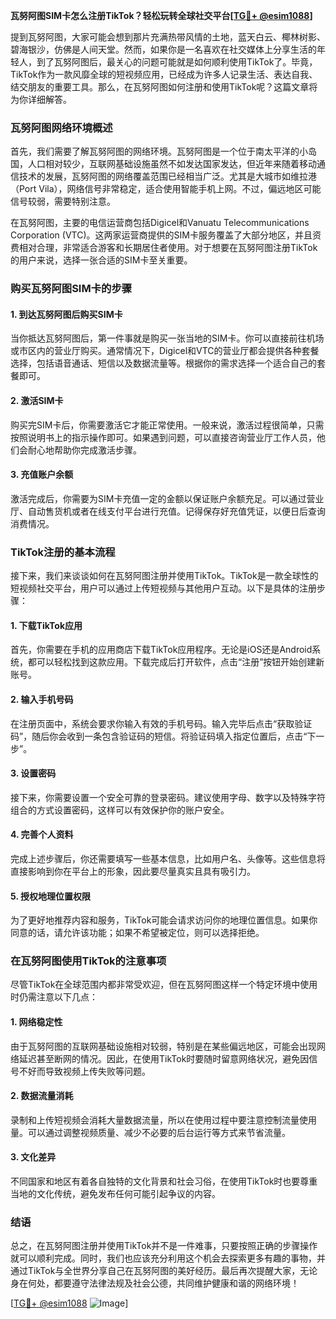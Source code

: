 **瓦努阿图SIM卡怎么注册TikTok？轻松玩转全球社交平台[[TG💪+ @esim1088](https://t.me/s/esim1088)]**

提到瓦努阿图，大家可能会想到那片充满热带风情的土地，蓝天白云、椰林树影、碧海银沙，仿佛是人间天堂。然而，如果你是一名喜欢在社交媒体上分享生活的年轻人，到了瓦努阿图后，最关心的问题可能就是如何顺利使用TikTok了。毕竟，TikTok作为一款风靡全球的短视频应用，已经成为许多人记录生活、表达自我、结交朋友的重要工具。那么，在瓦努阿图如何注册和使用TikTok呢？这篇文章将为你详细解答。

### 瓦努阿图网络环境概述

首先，我们需要了解瓦努阿图的网络环境。瓦努阿图是一个位于南太平洋的小岛国，人口相对较少，互联网基础设施虽然不如发达国家发达，但近年来随着移动通信技术的发展，瓦努阿图的网络覆盖范围已经相当广泛。尤其是大城市如维拉港（Port Vila），网络信号非常稳定，适合使用智能手机上网。不过，偏远地区可能信号较弱，需要特别注意。

在瓦努阿图，主要的电信运营商包括Digicel和Vanuatu Telecommunications Corporation (VTC)。这两家运营商提供的SIM卡服务覆盖了大部分地区，并且资费相对合理，非常适合游客和长期居住者使用。对于想要在瓦努阿图注册TikTok的用户来说，选择一张合适的SIM卡至关重要。

### 购买瓦努阿图SIM卡的步骤

#### 1. 到达瓦努阿图后购买SIM卡
当你抵达瓦努阿图后，第一件事就是购买一张当地的SIM卡。你可以直接前往机场或市区内的营业厅购买。通常情况下，Digicel和VTC的营业厅都会提供各种套餐选择，包括语音通话、短信以及数据流量等。根据你的需求选择一个适合自己的套餐即可。

#### 2. 激活SIM卡
购买完SIM卡后，你需要激活它才能正常使用。一般来说，激活过程很简单，只需按照说明书上的指示操作即可。如果遇到问题，可以直接咨询营业厅工作人员，他们会耐心地帮助你完成激活步骤。

#### 3. 充值账户余额
激活完成后，你需要为SIM卡充值一定的金额以保证账户余额充足。可以通过营业厅、自动售货机或者在线支付平台进行充值。记得保存好充值凭证，以便日后查询消费情况。

### TikTok注册的基本流程

接下来，我们来谈谈如何在瓦努阿图注册并使用TikTok。TikTok是一款全球性的短视频社交平台，用户可以通过上传短视频与其他用户互动。以下是具体的注册步骤：

#### 1. 下载TikTok应用
首先，你需要在手机的应用商店下载TikTok应用程序。无论是iOS还是Android系统，都可以轻松找到这款应用。下载完成后打开软件，点击“注册”按钮开始创建新账号。

#### 2. 输入手机号码
在注册页面中，系统会要求你输入有效的手机号码。输入完毕后点击“获取验证码”，随后你会收到一条包含验证码的短信。将验证码填入指定位置后，点击“下一步”。

#### 3. 设置密码
接下来，你需要设置一个安全可靠的登录密码。建议使用字母、数字以及特殊字符组合的方式设置密码，这样可以有效保护你的账户安全。

#### 4. 完善个人资料
完成上述步骤后，你还需要填写一些基本信息，比如用户名、头像等。这些信息将直接影响到你在平台上的形象，因此要尽量真实且具有吸引力。

#### 5. 授权地理位置权限
为了更好地推荐内容和服务，TikTok可能会请求访问你的地理位置信息。如果你同意的话，请允许该功能；如果不希望被定位，则可以选择拒绝。

### 在瓦努阿图使用TikTok的注意事项

尽管TikTok在全球范围内都非常受欢迎，但在瓦努阿图这样一个特定环境中使用时仍需注意以下几点：

#### 1. 网络稳定性
由于瓦努阿图的互联网基础设施相对较弱，特别是在某些偏远地区，可能会出现网络延迟甚至断网的情况。因此，在使用TikTok时要随时留意网络状况，避免因信号不好而导致视频上传失败等问题。

#### 2. 数据流量消耗
录制和上传短视频会消耗大量数据流量，所以在使用过程中要注意控制流量使用量。可以通过调整视频质量、减少不必要的后台运行等方式来节省流量。

#### 3. 文化差异
不同国家和地区有着各自独特的文化背景和社会习俗，在使用TikTok时也要尊重当地的文化传统，避免发布任何可能引起争议的内容。

### 结语

总之，在瓦努阿图注册并使用TikTok并不是一件难事，只要按照正确的步骤操作就可以顺利完成。同时，我们也应该充分利用这个机会去探索更多有趣的事物，并通过TikTok与全世界分享自己在瓦努阿图的美好经历。最后再次提醒大家，无论身在何处，都要遵守法律法规及社会公德，共同维护健康和谐的网络环境！

[[TG💪+ @esim1088](https://t.me/s/esim1088) ![Image](https://i.postimg.cc/4NQfJmqS/Snipaste-2025-05-13-00-14-12.png)]